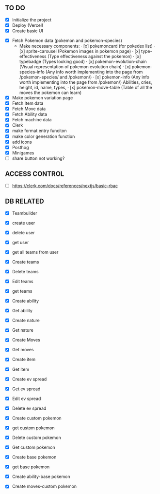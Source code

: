## TO DO

- [x] Initialize the project
- [x] Deploy (Vercel)
- [x] Create basic UI
<!-- POKEMON -->
- [x] Fetch Pokemon data (pokemon and pokemon-species)
  - Make necessary components:
    · [x] pokemoncard (for pokedex list)
    · [x] sprite-carousel (Pokemon images in pokemon page)
    · [x] type-effectiveness (Type effectiveness against the pokemon)
    · [x] typebadge (Types looking good)
    · [x] pokemon-evolution-chain (Visual representation of pokemon evolution chain)
    · [x] pokemon-species-info (Any info worth implementing into the page from /pokemon-species/ and /pokemon/)
    · [x] pokemon-info (Any info worth implementing into the page from /pokemon/)
    Abilities, cries, height, id, name, types,
    · [x] pokemon-move-table (Table of all the moves the pokemon can learn)
- [x] Make pokemon variation page
- [x] Fetch Item data
- [x] Fetch Move data
- [x] Fetch Ability data
- [x] Fetch machine data
- [x] Clerk
- [x] make format entry funciton
- [x] make color generation function
- [x] add icons
- [x] Posthog
- [x] Minigames
- [ ] share button not working?

## ACCESS CONTROL

- [ ] https://clerk.com/docs/references/nextjs/basic-rbac

## DB RELATED

- [x] Teambuilder

- [x] create user
- [x] delete user
- [x] get user

- [x] get all teams from user
- [x] Create teams
- [x] Delete teams
- [x] Edit teams
- [x] get teams

- [x] Create ability
- [x] Get ability

- [x] Create nature
- [x] Get nature

- [x] Create Moves
- [x] Get moves

- [x] Create item
- [x] Get item

- [x] Create ev spread
- [x] Get ev spread
- [x] Edit ev spread
- [x] Delete ev spread

- [x] Create custom pokemon
- [x] get custom pokemon
- [x] Delete custom pokemon
- [x] Get custom pokemon

- [x] Create base pokemon
- [x] get base pokemon

- [x] Create ability-base pokemon
- [x] Create moves-custom pokemon

